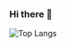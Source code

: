 ### Hi there 👋

<!--
**vdmondkr2002/vdmondkr2002** is a ✨ _special_ ✨ repository because its `README.md` (this file) appears on your GitHub profile.

Here are some ideas to get you started:

- 🔭 I’m currently working on ...
- 🌱 I’m currently learning ...
- 👯 I’m looking to collaborate on ...
- 🤔 I’m looking for help with ...
- 💬 Ask me about ...
- 📫 How to reach me: ...
- 😄 Pronouns: ...
- ⚡ Fun fact: ...
-->

<!--  Github stats-->

<!-- Most used languages-->
![Top Langs](https://github-readme-stats.vercel.app/api/top-langs/?username=vdmondkr2002&theme=tokyonight)


